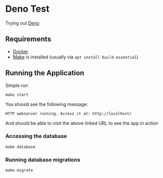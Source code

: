# Deno Test
Trying out [Deno](https://deno.land/)

## Requirements

- [Docker](https://docs.docker.com/engine/install/)
- [Make](https://www.tutorialspoint.com/unix_commands/make.htm) is installed (usually via `apt install build-essential`)

## Running the Application

Simple run

```
make start
```

You should see the following message:

```
HTTP webserver running. Access it at: http://localhost/
```

And should be able to visit the above linked URL to see the app in action

### Accessing the database

```
make database
```

### Running database migrations

```
make migrate
```
